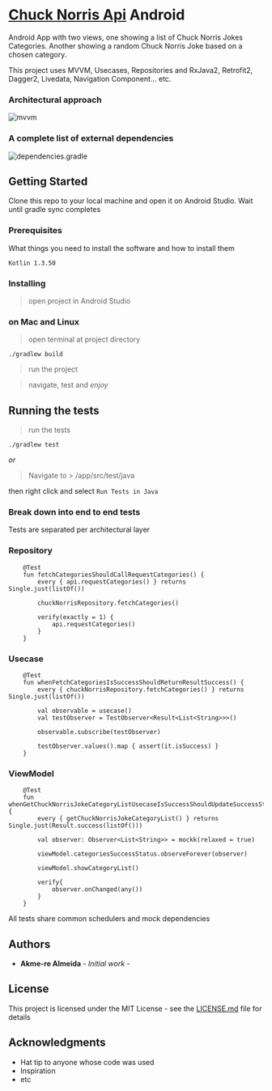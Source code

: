 
# [Chuck Norris Api](https://api.chucknorris.io/) Android

Android App with two views, one showing a list of Chuck Norris Jokes Categories.
Another showing a random Chuck Norris Joke based on a chosen category.

This project uses MVVM, Usecases, Repositories and RxJava2, Retrofit2, Dagger2, Livedata, Navigation Component... etc.

### Architectural approach


![mvvm](https://github.com/akmerejf/chucknorris_api_android_app/blob/master/arquitetura_mvvm.png)


### A complete list of external dependencies
![dependencies.gradle](https://github.com/akmerejf/chucknorris_api_android_app/blob/master/dependencies.gradle)

## Getting Started

Clone this repo to your local machine and open it on Android Studio.
Wait until gradle sync completes


### Prerequisites

What things you need to install the software and how to install them

```
Kotlin 1.3.50
```

### Installing

> open project in Android Studio

### on Mac and Linux
> open terminal at project directory
``` 
./gradlew build 
```

> run the project

> navigate, test and *enjoy*


## Running the tests


> run the tests

```
./gradlew test
```

*or*

> Navigate to > /app/src/test/java

then right click and select ```Run Tests in Java```

### Break down into end to end tests

Tests are separated per architectural layer

### Repository
```
    @Test
    fun fetchCategoriesShouldCallRequestCategories() {
        every { api.requestCategories() } returns Single.just(listOf())

        chuckNorrisRepository.fetchCategories()

        verify(exactly = 1) {
            api.requestCategories()
        }
    }
```
### Usecase
```
    @Test
    fun whenFetchCategoriesIsSuccessShouldReturnResultSuccess() {
        every { chuckNorrisRepository.fetchCategories() } returns Single.just(listOf())

        val observable = usecase()
        val testObserver = TestObserver<Result<List<String>>>()

        observable.subscribe(testObserver)

        testObserver.values().map { assert(it.isSuccess) }
    }
```
### ViewModel

```
    @Test
    fun whenGetChuckNorrisJokeCategoryListUsecaseIsSuccessShouldUpdateSuccessStatus() {
        every { getChuckNorrisJokeCategoryList() } returns Single.just(Result.success(listOf()))

        val observer: Observer<List<String>> = mockk(relaxed = true)

        viewModel.categoriesSuccessStatus.observeForever(observer)

        viewModel.showCategoryList()

        verify{
            observer.onChanged(any())
        }
    }
```

All tests share common schedulers and mock dependencies

## Authors

* **Akme-re Almeida** - *Initial work* - 

## License

This project is licensed under the MIT License - see the [LICENSE.md](LICENSE.md) file for details

## Acknowledgments

* Hat tip to anyone whose code was used
* Inspiration
* etc
